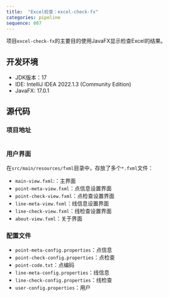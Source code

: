 ```yaml
---
title:  "Excel检查：excel-check-fx"
categories: pipeline
sequence: 007
---
```


项目`excel-check-fx`的主要目的使用JavaFX显示检查Excel的结果。

## 开发环境

- JDK版本：17
- IDE: IntelliJ IDEA 2022.1.3 (Community Edition)
- JavaFX: 17.0.1

## 源代码

### 项目地址

```text

```

### 用户界面

在`src/main/resources/fxml`目录中，存放了多个`*.fxml`文件：

- `main-view.fxml`:：主界面
- `point-meta-view.fxml`：点信息设置界面
- `point-check-view.fxml`：点检查设置界面
- `line-meta-view.fxml`：线信息设置界面
- `line-check-view.fxml`：线检查设置界面
- `about-view.fxml`：关于界面

### 配置文件

- `point-meta-config.properties`：点信息
- `point-check-config.properties`：点检查
- `point-code.txt`：点编码
- `line-meta-config.properties`：线信息
- `line-check-config.properties`：线检查
- `user-config.properties`：用户
